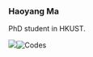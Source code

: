 ### Haoyang Ma

PhD student in HKUST.

![](https://github-readme-stats.vercel.app/api?username=haoyang9804&show_icons=true&)![Codes](https://github-readme-stats.vercel.app/api/top-langs/?username=haoyang9804&count_private=false&layout=compact&hide=Jupyter%20Notebook)
